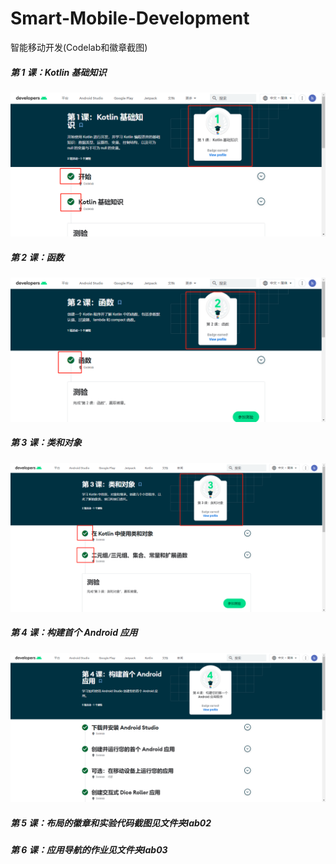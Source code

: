 # Smart-Mobile-Development

智能移动开发(Codelab和徽章截图)

##### 第 1 课：Kotlin 基础知识

![](./images/9746fc23104f55159fcbea3024fdd29.png)

##### 第 2 课：函数

![](./images/fa94d733dc32c13a99a2bb41e7752e5.png)

##### 第 3 课：类和对象

![](./images/da57e6f30b88febcea056994922dafe.png)

##### 第 4 课：构建首个 Android 应用

![](./images/994d853c0f2f09192e417bb55b89964.png)

##### 第 5 课：布局的徽章和实验代码截图见文件夹lab02

##### 第 6 课：应用导航的作业见文件夹lab03
